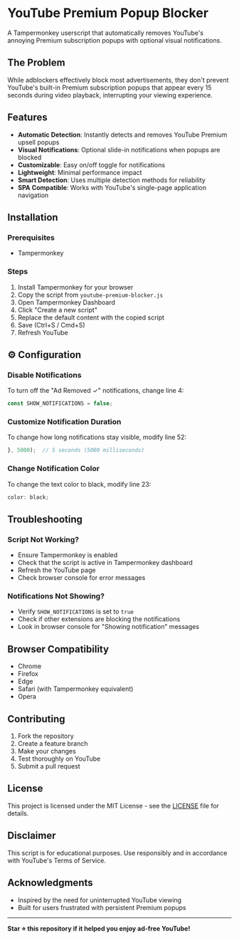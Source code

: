 # YouTube Premium Popup Blocker

A Tampermonkey userscript that automatically removes YouTube's annoying Premium subscription popups with optional visual notifications.

## The Problem

While adblockers effectively block most advertisements, they don't prevent YouTube's built-in Premium subscription popups that appear every 15 seconds during video playback, interrupting your viewing experience.

## Features

- **Automatic Detection**: Instantly detects and removes YouTube Premium upsell popups
- **Visual Notifications**: Optional slide-in notifications when popups are blocked
- **Customizable**: Easy on/off toggle for notifications
- **Lightweight**: Minimal performance impact
- **Smart Detection**: Uses multiple detection methods for reliability
- **SPA Compatible**: Works with YouTube's single-page application navigation

## Installation

### Prerequisites
- Tampermonkey

### Steps
1. Install Tampermonkey for your browser
2. Copy the script from `youtube-premium-blocker.js`
3. Open Tampermonkey Dashboard
4. Click "Create a new script"
5. Replace the default content with the copied script
6. Save (Ctrl+S / Cmd+S)
7. Refresh YouTube

## ⚙ Configuration

### Disable Notifications
To turn off the "Ad Removed ✓" notifications, change line 4:
```javascript
const SHOW_NOTIFICATIONS = false;
```

### Customize Notification Duration
To change how long notifications stay visible, modify line 52:
```javascript
}, 5000);  // 5 seconds (5000 milliseconds)
```

### Change Notification Color
To change the text color to black, modify line 23:
```javascript
color: black;
```


##  Troubleshooting

### Script Not Working?
- Ensure Tampermonkey is enabled
- Check that the script is active in Tampermonkey dashboard
- Refresh the YouTube page
- Check browser console for error messages

### Notifications Not Showing?
- Verify `SHOW_NOTIFICATIONS` is set to `true`
- Check if other extensions are blocking the notifications
- Look in browser console for "Showing notification" messages

##  Browser Compatibility

-  Chrome
-  Firefox  
-  Edge
-  Safari (with Tampermonkey equivalent)
-  Opera

## Contributing

1. Fork the repository
2. Create a feature branch
3. Make your changes
4. Test thoroughly on YouTube
5. Submit a pull request

## License

This project is licensed under the MIT License - see the [LICENSE](LICENSE) file for details.

## Disclaimer

This script is for educational purposes. Use responsibly and in accordance with YouTube's Terms of Service.

## Acknowledgments

- Inspired by the need for uninterrupted YouTube viewing
- Built for users frustrated with persistent Premium popups

---

**Star ⭐ this repository if it helped you enjoy ad-free YouTube!**
